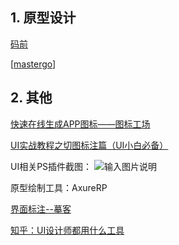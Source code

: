 
## 1. 原型设计

[码前](https://www.devbefore.com/tutorial)

[[mastergo](https://mastergo.com/)]


## 2. 其他

[快速在线生成APP图标——图标工场](https://icon.wuruihong.com/)

[UI实战教程之切图标注篇（UI小白必备）](https://zhuanlan.zhihu.com/p/31622263)

UI相关PS插件截图：
![输入图片说明](https://images.gitee.com/uploads/images/2018/1121/102125_2ccda5e0_930142.png "屏幕截图.png")

原型绘制工具：AxureRP

[界面标注--摹客](https://idoc.mockplus.cn)

[知乎：UI设计师都用什么工具](https://www.zhihu.com/question/30367494)